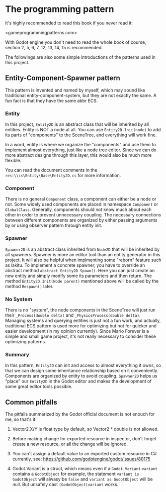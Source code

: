 # The programming pattern

It's highly recommended to read this book if you never read it:

<gameprogrammingpatterns.com>

With Godot engine you don't need to read the whole book of course, section 2, 5, 6, 7, 12, 13, 14, 15 is recommended.

The followings are also some simple introductions of the patterns used in this project.

## Entity-Component-Spawner pattern

This pattern is invented and named by myself, which may sound like traditional entity-component-system, but they are not exactly the same. A fun fact is that they have the same abbr ECS.

### Entity

In this project, `Entity2D` is an abstract class that will be inherited by all entities. Entity is NOT a node at all. You can use `Entity2D.Init(node)` to add its parts of "components" to the SceneTree, and everything will work fine.

In a word, entity is where we organize the "components" and use them to implement almost everything, just like a node tree editor. Since we can do more abstract designs through this layer, this would also be much more flexible.

You can read the document comments in the `res:\\cs\Entity\Base\Entity2D.cs` for more information.

### Component

There is no general `Component` class, a component can either be a node or not. Some widely used components are placed in namespace `Component` or `GlobalClass`. Generally, components should not know much about each other in order to prevent unnecessary coupling. The necessary connections between different components are organized by either passing arguments by or using observer pattern through entity init.

### Spawner

`Spawner2D` is an abstract class inherited from `Node2D` that will be inherited by all spawners. Spawner is more an editor tool than an entity generator in this project. It will also be helpful when implmenting some "reborn" feature such as lakitu. To implement a concrete spawner, you have to override an abstract method `abstract Entity2D Spawn()`. Here you can just create an new entity and simply modify some its parameters and then return. The method `Entity2D.Init(Node parent)` mentioned above will be called by the method `Respawn()` later.

### No System

There is no "system", the node components in the SceneTree will just run their `_Process(double delta)` and `_PhysicsProcess(double delta)`. Managing systems and querying entities is just not a fun work, and actually, traditional ECS pattern is used more for optimizing but not for quicker and easier development (in my opinion currently). Since Mario Forever is a simple and small game project, it's not really necessary to consider these optimizing patterns.

### Summary

In this pattern, `Entity2D` can init and access to almost everything it owns, so that we can design some inheritance relationship based on it conveniently. Components are organized by entity to avoid coupling. `Spawner2D` helps us "place" our `Entity2D` in the Godot editor and makes the development of some great editor tools possible.

## Common pitfalls

The pitfalls summarized by the Godot official document is not enouch for me, so that's it.

1. Vector2.X/Y is float type by default, so Vector2 \* double is not allowed.

2. Before making change for exported resource in inspector, don't forget create a new resource, or all the change will be ignored.

3. You can't assign a default value to an exported custom resource in C# currently, see: <https://github.com/godotengine/godot/issues/80175>

4. Godot.Variant is a struct, which means even if a `Godot.Variant` `variant` contains a `GodotObject` for example, the statement `variant is GodotObject` will alwasy be `false` and `variant as GodotObject` will be null. But unsafely cast `(GodotObject)variant` works.
